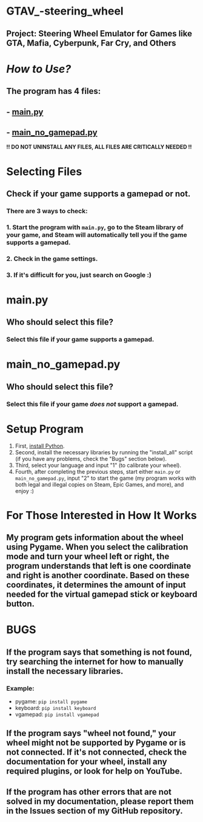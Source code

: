 # GTAV_-steering_wheel
## Project: Steering Wheel Emulator for Games like GTA, Mafia, Cyberpunk, Far Cry, and Others

# *How to Use?*
## The program has 4 files:
## - [main.py](https://github.com/Sergeiprogrammer/GTAV_-steering_wheel?tab=readme-ov-file#other-file-criticall-need-and-he-in-all-situation-must-be-installed)
## - [main_no_gamepad.py](https://github.com/Sergeiprogrammer/GTAV_-steering_wheel?tab=readme-ov-file#main_no_gamepadpy-1)  
**!! DO NOT UNINSTALL ANY FILES, ALL FILES ARE CRITICALLY NEEDED !!**

# Selecting Files
## Check if your game supports a gamepad or not.
### There are 3 ways to check:
### 1. Start the program with `main.py`, go to the Steam library of your game, and Steam will automatically tell you if the game supports a gamepad.
### 2. Check in the game settings.
### 3. If it's difficult for you, just search on Google :)

# main.py
## Who should select this file?
### Select this file if your game supports a gamepad.

# main_no_gamepad.py
## Who should select this file?
### Select this file if your game *does not* support a gamepad.

# Setup Program
1. First, [install Python](https://youtu.be/nU2Egc3Zx3Q?si=UKn9doIC49yTroGD).
2. Second, install the necessary libraries by running the "install_all" script (if you have any problems, check the "Bugs" section below).
3. Third, select your language and input "1" (to calibrate your wheel).
4. Fourth, after completing the previous steps, start either `main.py` or `main_no_gamepad.py`, input "2" to start the game (my program works with both legal and illegal copies on Steam, Epic Games, and more), and enjoy :)

# For Those Interested in How It Works
## My program gets information about the wheel using Pygame. When you select the calibration mode and turn your wheel left or right, the program understands that left is one coordinate and right is another coordinate. Based on these coordinates, it determines the amount of input needed for the virtual gamepad stick or keyboard button.

# BUGS

## If the program says that something is not found, try searching the internet for how to manually install the necessary libraries.
### Example:
- pygame: `pip install pygame`
- keyboard: `pip install keyboard`
- vgamepad: `pip install vgamepad`

## If the program says "wheel not found," your wheel might not be supported by Pygame or is not connected. If it's not connected, check the documentation for your wheel, install any required plugins, or look for help on YouTube.

## If the program has other errors that are not solved in my documentation, please report them in the Issues section of my GitHub repository.
